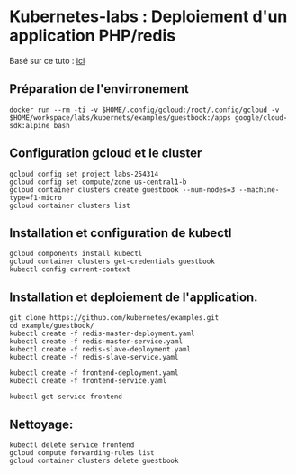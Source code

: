 
# Kubernetes-labs : Deploiement d'un application PHP/redis
Basé sur ce tuto : [ici](https://cloud.google.com/kubernetes-engine/docs/tutorials/guestbook)


## Préparation de l'envirronement
```
docker run --rm -ti -v $HOME/.config/gcloud:/root/.config/gcloud -v $HOME/workspace/labs/kubernets/examples/guestbook:/apps google/cloud-sdk:alpine bash
```
## Configuration gcloud et le cluster

```
gcloud config set project labs-254314
gcloud config set compute/zone us-central1-b
gcloud container clusters create guestbook --num-nodes=3 --machine-type=f1-micro
gcloud container clusters list
```
## Installation et configuration de kubectl
```
gcloud components install kubectl
gcloud container clusters get-credentials guestbook
kubectl config current-context
```
## Installation et deploiement de l'application.
```
git clone https://github.com/kubernetes/examples.git
cd example/guestbook/
kubectl create -f redis-master-deployment.yaml
kubectl create -f redis-master-service.yaml
kubectl create -f redis-slave-deployment.yaml
kubectl create -f redis-slave-service.yaml

kubectl create -f frontend-deployment.yaml
kubectl create -f frontend-service.yaml

kubectl get service frontend

```

## Nettoyage:
```
kubectl delete service frontend
gcloud compute forwarding-rules list
gcloud container clusters delete guestbook
```
